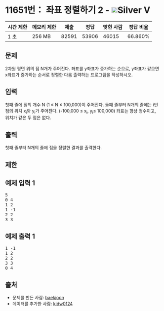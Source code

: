 # 11651번： 좌표 정렬하기 2 - <img src="https://static.solved.ac/tier_small/6.svg" style="height:20px" />Silver V


| 시간 제한 | 메모리 제한 | 제출 | 정답 | 맞힌 사람 | 정답 비율 |
| --- | --- | --- | --- | --- | --- |
| 1 초 | 256 MB | 82591 | 53906 | 46015 | 66.860% |


## 문제


2차원 평면 위의 점 N개가 주어진다. 좌표를 y좌표가 증가하는 순으로, y좌표가 같으면 x좌표가 증가하는 순서로 정렬한 다음 출력하는 프로그램을 작성하시오.




## 입력


첫째 줄에 점의 개수 N (1 ≤ N ≤ 100,000)이 주어진다. 둘째 줄부터 N개의 줄에는 i번점의 위치 x<sub>i</sub>와 y<sub>i</sub>가 주어진다. (-100,000 ≤ x<sub>i</sub>, y<sub>i</sub>≤ 100,000) 좌표는 항상 정수이고, 위치가 같은 두 점은 없다.



## 출력


첫째 줄부터 N개의 줄에 점을 정렬한 결과를 출력한다.




## 제한




## 예제 입력 1


<pre>5
0 4
1 2
1 -1
2 2
3 3
</pre>


## 예제 출력 1


<pre>1 -1
1 2
2 2
3 3
0 4
</pre>






## 출처


- 문제를 만든 사람: [baekjoon](/user/baekjoon)
- 데이터를 추가한 사람: [kidw0124](/user/kidw0124)




